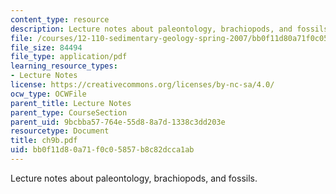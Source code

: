 ```yaml
---
content_type: resource
description: Lecture notes about paleontology, brachiopods, and fossils.
file: /courses/12-110-sedimentary-geology-spring-2007/bb0f11d80a71f0c05857b8c82dcca1ab_ch9b.pdf
file_size: 84494
file_type: application/pdf
learning_resource_types:
- Lecture Notes
license: https://creativecommons.org/licenses/by-nc-sa/4.0/
ocw_type: OCWFile
parent_title: Lecture Notes
parent_type: CourseSection
parent_uid: 9bcbba57-764e-55d8-8a7d-1338c3dd203e
resourcetype: Document
title: ch9b.pdf
uid: bb0f11d8-0a71-f0c0-5857-b8c82dcca1ab
---
```

Lecture notes about paleontology, brachiopods, and fossils.